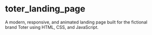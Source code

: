 # toter_landing_page
A modern, responsive, and animated landing page built for the fictional brand Toter using HTML, CSS, and JavaScript.
